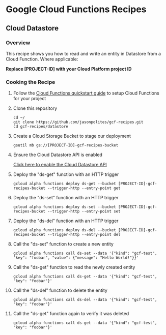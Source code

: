 # Google Cloud Functions Recipes
## Cloud Datastore

### Overview
This recipe shows you how to read and write an entity in Datastore from a Cloud Function.  Where applicable:

**Replace [PROJECT-ID] with your Cloud Platform project ID**

### Cooking the Recipe
1.	Follow the [Cloud Functions quickstart guide](https://cloud.google.com/functions/docs) to setup Cloud Functions for your project

2.	Clone this repository

		cd ~/
		git clone https://github.com/jasonpolites/gcf-recipes.git
		cd gcf-recipes/datastore
		
3. 	Create a Cloud Storage Bucket to stage our deployment

		gsutil mb gs://[PROJECT-ID]-gcf-recipes-bucket

4.	Ensure the Cloud Datastore API is enabled

	[Click here to enable the Cloud Datastore API](https://console.cloud.google.com/flows/enableapi?apiid=datastore.googleapis.com&redirect=https://github.com/jasonpolites/gcf-recipes/tree/master/datastore)

4.	Deploy the "ds-get" function with an HTTP trigger
	
		gcloud alpha functions deploy ds-get --bucket [PROJECT-ID]-gcf-recipes-bucket --trigger-http --entry-point get

5.	Deploy the "ds-set" function with an HTTP trigger
	
		gcloud alpha functions deploy ds-set --bucket [PROJECT-ID]-gcf-recipes-bucket --trigger-http --entry-point set

6.	Deploy the "ds-del" function with an HTTP trigger
	
		gcloud alpha functions deploy ds-del --bucket [PROJECT-ID]-gcf-recipes-bucket --trigger-http --entry-point del		
		
7. 	Call the "ds-set" function to create a new entity

		gcloud alpha functions call ds-set --data '{"kind": "gcf-test", "key": "foobar", "value": {"message": "Hello World!"}}' 

8. 	Call the "ds-get" function to read the newly created entity

		gcloud alpha functions call ds-get --data '{"kind": "gcf-test", "key": "foobar"}' 		

9. 	Call the "ds-del" function to delete the entity

		gcloud alpha functions call ds-del --data '{"kind": "gcf-test", "key": "foobar"}' 			
		
10. Call the "ds-get" function again to verify it was deleted

		gcloud alpha functions call ds-get --data '{"kind": "gcf-test", "key": "foobar"}' 
